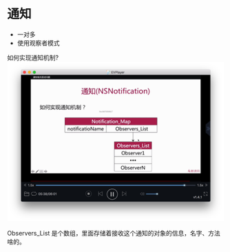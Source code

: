 # 通知
* 一对多
* 使用观察者模式

如何实现通知机制?
![Jietu20191015-231048](media/15711520898409/Jietu20191015-231048.jpg)

Observers_List 是个数组，里面存储着接收这个通知的对象的信息，名字、方法啥的。
